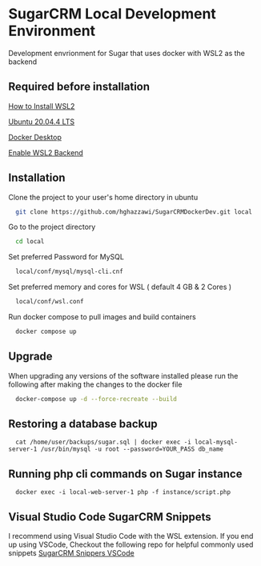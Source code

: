 
# SugarCRM Local Development Environment

Development envrionment for Sugar that uses docker with WSL2 as the backend
## Required before installation

[How to Install WSL2](https://docs.microsoft.com/en-us/windows/wsl/install)

[Ubuntu 20.04.4 LTS](https://www.microsoft.com/store/productId/9MTTCL66CPXJ) 

[Docker Desktop](https://www.docker.com/products/docker-desktop/)

[Enable WSL2 Backend](https://docs.docker.com/desktop/windows/wsl/#:~:text=Start%20Docker%20Desktop%20from%20the,will%20be%20enabled%20by%20default.)

## Installation

Clone the project to your user's home directory in ubuntu

```bash
  git clone https://github.com/hghazzawi/SugarCRMDockerDev.git local
```

Go to the project directory

```bash
  cd local
```

Set preferred Password for MySQL

```bash
  local/conf/mysql/mysql-cli.cnf
```

Set preferred memory and cores for WSL ( default 4 GB & 2 Cores )

```bash
  local/conf/wsl.conf
``` 

Run docker compose to pull images and build containers

```bash
  docker compose up
```
## Upgrade

When upgrading any versions of the software installed please run the following after making the changes to the docker file
```bash
  docker-compose up -d --force-recreate --build
```


## Restoring a database backup

```docker
  cat /home/user/backups/sugar.sql | docker exec -i local-mysql-server-1 /usr/bin/mysql -u root --password=YOUR_PASS db_name
```

## Running php cli commands on Sugar instance

```docker
  docker exec -i local-web-server-1 php -f instance/script.php
```

## Visual Studio Code SugarCRM Snippets

I recommend using Visual Studio Code with the WSL extension. If you end up using VSCode, Checkout the following repo for helpful commonly used snippets
[SugarCRM Snippers VSCode](https://github.com/hghazzawi/sugarcrm_snippets)
